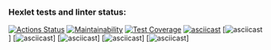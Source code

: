 ### Hexlet tests and linter status:
[![Actions Status](https://github.com/Vladimir-Serebrennikov/java-project-71/workflows/hexlet-check/badge.svg)](https://github.com/Vladimir-Serebrennikov/java-project-71/actions)
[![Maintainability](https://api.codeclimate.com/v1/badges/ab6a21ccd8b35c658a2b/maintainability)](https://codeclimate.com/github/Vladimir-Serebrennikov/java-project-71/maintainability)
[![Test Coverage](https://api.codeclimate.com/v1/badges/ab6a21ccd8b35c658a2b/test_coverage)](https://codeclimate.com/github/Vladimir-Serebrennikov/java-project-71/test_coverage)
[![asciicast](https://asciinema.org/a/nXcCJtmCuicyzO3fO8Bc4Y2xM.svg)](https://asciinema.org/a/nXcCJtmCuicyzO3fO8Bc4Y2xM)
[![asciicast](https://asciinema.org/a/fc0YQyyv1WKAwucf0y0tcfbNZ.svg)]
[![asciicast](https://asciinema.org/a/BxV5sQE2IzR4YfPwSsj1hdrNB.svg)]
[![asciicast](https://asciinema.org/a/3bUsTKuGkZgC8EzXpA9FAa00s.svg)]
[![asciicast](https://asciinema.org/a/elEctPiMPYNYmB2q6BxVK2qjJ.svg)]
[![asciicast](https://asciinema.org/a/4uuBRDnHLqk6K6t8VCZD7slKr.svg)]
